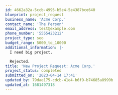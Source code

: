 ```yaml
---
id: 4662a32a-5ccb-4995-b5e4-5e4387bce640
blueprint: project_request
business_name: 'Acme Corp.'
contact_name: 'The Person'
email_address: test@example.com
phone_number: '5555423212'
project_type: seo
budget_range: 5000_to_10000
additional_information: |-
  I need big project.

  Rejected.
title: 'New Project Request: Acme Corp.'
project_status: completed
submitted_on: '2023-04-14 17:41'
updated_by: 79dae175-cdcb-41e4-b6f9-b74685a8999b
updated_at: 1681497318
---
```

